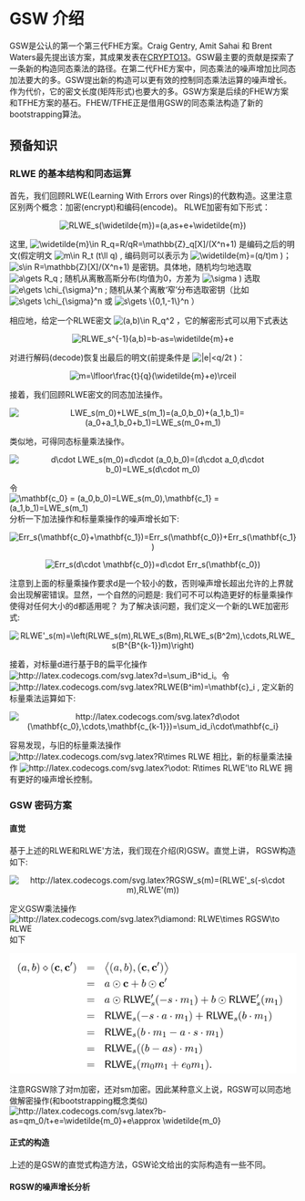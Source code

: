 # GSW 介绍
GSW是公认的第一个第三代FHE方案。Craig Gentry, Amit Sahai 和 Brent Waters最先提出该方案，其成果发表在[CRYPTO13](https://eprint.iacr.org/2013/340)。GSW最主要的贡献是探索了一条新的构造同态乘法的路径。在第二代FHE方案中，同态乘法的噪声增加比同态加法要大的多。GSW提出新的构造可以更有效的控制同态乘法运算的噪声增长。作为代价，它的密文长度(矩阵形式)也要大的多。GSW方案是后续的FHEW方案和TFHE方案的基石。FHEW/TFHE正是借用GSW的同态乘法构造了新的bootstrapping算法。

## 预备知识
### RLWE 的基本结构和同态运算
首先，我们回顾RLWE(Learning With Errors over Rings)的代数构造。这里注意区别两个概念：加密(encrypt)和编码(encode)。 RLWE加密有如下形式：
<p align="center">
  <img src="https://latex.codecogs.com/svg.image?RLWE_s(\widetilde{m})=(a,as&plus;e&plus;\widetilde{m})" title="RLWE_s(\widetilde{m})=(a,as+e+\widetilde{m})" />
</p>
<div>这里, <img src="https://latex.codecogs.com/svg.image?\widetilde{m}\in&space;R_q=R/qR=\mathbb{Z}_q[X]/(X^n&plus;1)" title="\widetilde{m}\in R_q=R/qR=\mathbb{Z}_q[X]/(X^n+1)" /> 是编码之后的明文(假定明文 <img src="https://latex.codecogs.com/svg.image?m\in&space;R_t&space;(t\ll&space;q)" title="m\in R_t (t\ll q)" /> , 编码则可以表示为 <img src="https://latex.codecogs.com/svg.image?\widetilde{m}=(q/t)m" title="\widetilde{m}=(q/t)m" /> )；<img src="https://latex.codecogs.com/svg.image?s\in&space;R=\mathbb{Z}[X]/(X^n&plus;1)" title="s\in R=\mathbb{Z}[X]/(X^n+1)" /> 是密钥。具体地，随机均匀地选取 <img src="https://latex.codecogs.com/svg.image?a\gets&space;R_q" title="a\gets R_q" /> ; 随机从离散高斯分布(均值为0，方差为 <img src="https://latex.codecogs.com/svg.image?\sigma" title="\sigma" /> ) 选取 <img src="https://latex.codecogs.com/svg.image?e\gets&space;\chi_{\sigma}^n" title="e\gets \chi_{\sigma}^n" /> ; 随机从某个离散‘窄’分布选取密钥（比如 <img src="https://latex.codecogs.com/svg.image?s\gets&space;\chi_{\sigma}^n" title="s\gets \chi_{\sigma}^n" /> 或 <img src="https://latex.codecogs.com/svg.image?s\gets&space;\{0,1,-1\}^n" title="s\gets \{0,1,-1\}^n" /> ）</div>

相应地，给定一个RLWE密文 <img src="https://latex.codecogs.com/svg.image?(a,b)\in&space;R_q^2" title="(a,b)\in R_q^2" /> ，它的解密形式可以用下式表达
<p align="center">
<img src="https://latex.codecogs.com/svg.image?RLWE_s^{-1}(a,b)=b-as=\widetilde{m}&plus;e" title="RLWE_s^{-1}(a,b)=b-as=\widetilde{m}+e" />
</p>
<div>对进行解码(decode)恢复出最后的明文(前提条件是 <img src="https://latex.codecogs.com/svg.image?|e|<q/2t" title="|e|<q/2t" /> )：</div>
<p align="center">
<img src="https://latex.codecogs.com/svg.image?m=\lfloor\frac{t}{q}(\widetilde{m}&plus;e)\rceil" title="m=\lfloor\frac{t}{q}(\widetilde{m}+e)\rceil" />
</p>

接着，我们回顾RLWE密文的同态加法操作。

<p align="center">
<img src="https://latex.codecogs.com/svg.image?LWE_s(m_0)&plus;LWE_s(m_1)=(a_0,b_0)&plus;(a_1,b_1)=(a_0&plus;a_1,b_0&plus;b_1)=LWE_s(m_0&plus;m_1)" title="LWE_s(m_0)+LWE_s(m_1)=(a_0,b_0)+(a_1,b_1)=(a_0+a_1,b_0+b_1)=LWE_s(m_0+m_1)" />
</p>
类似地，可得同态标量乘法操作。

<p align="center">
<img src="https://latex.codecogs.com/svg.image?d\cdot&space;LWE_s(m_0)=d\cdot&space;(a_0,b_0)=(d\cdot&space;a_0,d\cdot&space;b_0)=LWE_s(d\cdot&space;m_0)" title="d\cdot LWE_s(m_0)=d\cdot (a_0,b_0)=(d\cdot a_0,d\cdot b_0)=LWE_s(d\cdot m_0)" />
</p>

令 <img src="https://latex.codecogs.com/svg.image?\mathbf{c_0}&space;=&space;(a_0,b_0)=LWE_s(m_0),\mathbf{c_1}&space;=&space;(a_1,b_1)=LWE_s(m_1)" title="\mathbf{c_0} = (a_0,b_0)=LWE_s(m_0),\mathbf{c_1} = (a_1,b_1)=LWE_s(m_1)" /> 分析一下加法操作和标量乘操作的噪声增长如下:
<p align="center">
<img src="https://latex.codecogs.com/svg.image?Err_s(\mathbf{c_0}&plus;\mathbf{c_1})=Err_s(\mathbf{c_0})&plus;Err_s(\mathbf{c_1})" title="Err_s(\mathbf{c_0}+\mathbf{c_1})=Err_s(\mathbf{c_0})+Err_s(\mathbf{c_1})" />
</p>
<p align="center">
<img src="https://latex.codecogs.com/svg.image?Err_s(d\cdot&space;\mathbf{c_0})=d\cdot&space;Err_s(\mathbf{c_0})" title="Err_s(d\cdot \mathbf{c_0})=d\cdot Err_s(\mathbf{c_0})" />
</p>
注意到上面的标量乘操作要求d是一个较小的数，否则噪声增长超出允许的上界就会出现解密错误。显然，一个自然的问题是: 我们可不可以构造更好的标量乘操作使得对任何大小的d都适用呢？
为了解决该问题，我们定义一个新的LWE加密形式:

<p align="center">
<img src="https://latex.codecogs.com/svg.image?RLWE'_s(m)=\left(RLWE_s(m),RLWE_s(Bm),RLWE_s(B^2m),\cdots,RLWE_s(B^{k-1}m)\right)" title="RLWE'_s(m)=\left(RLWE_s(m),RLWE_s(Bm),RLWE_s(B^2m),\cdots,RLWE_s(B^{B^{k-1}}m)\right)" />
</p>
<div>接着，对标量d进行基于B的扁平化操作 <img src="http://latex.codecogs.com/svg.latex?d=\sum_iB^id_i" title="http://latex.codecogs.com/svg.latex?d=\sum_iB^id_i" />。令 <img src="http://latex.codecogs.com/svg.latex?RLWE(B^im)=\mathbf{c}_i" title="http://latex.codecogs.com/svg.latex?RLWE(B^im)=\mathbf{c}_i" /> , 定义新的标量乘法运算如下: </div>

<p align="center">
<img src="http://latex.codecogs.com/svg.latex?d\odot&space;(\mathbf{c_0},\cdots,\mathbf{c_{k-1}})=\sum_id_i\cdot\mathbf{c_i}" title="http://latex.codecogs.com/svg.latex?d\odot (\mathbf{c_0},\cdots,\mathbf{c_{k-1}})=\sum_id_i\cdot\mathbf{c_i}" />
</p>
<div>容易发现，与旧的标量乘法操作 <img src="http://latex.codecogs.com/svg.latex?R\times&space;RLWE" title="http://latex.codecogs.com/svg.latex?R\times RLWE" /> 相比，新的标量乘法操作 <img src="http://latex.codecogs.com/svg.latex?\odot:&space;R\times&space;RLWE'\to&space;RLWE" title="http://latex.codecogs.com/svg.latex?\odot: R\times RLWE'\to RLWE" /> 拥有更好的噪声增长控制。</div>


### GSW 密码方案
#### 直觉
基于上述的RLWE和RLWE'方法，我们现在介绍(R)GSW。直觉上讲， RGSW构造如下:
<p align="center">
<img src="http://latex.codecogs.com/svg.latex?RGSW_s(m)=(RLWE'_s(-s\cdot&space;m),RLWE'(m))" title="http://latex.codecogs.com/svg.latex?RGSW_s(m)=(RLWE'_s(-s\cdot m),RLWE'(m))" /></p>
<div>定义GSW乘法操作 <img src="http://latex.codecogs.com/svg.latex?\diamond:&space;RLWE\times&space;RGSW\to&space;RLWE" title="http://latex.codecogs.com/svg.latex?\diamond: RLWE\times RGSW\to RLWE" /> 如下</div>
 <p align="center">
  <img src="./fig/GSW.PNG" alt="animated" />
   </p>
<div>注意RGSW除了对m加密，还对sm加密。因此某种意义上说，RGSW可以同态地做解密操作(和bootstrapping概念类似) <img src="http://latex.codecogs.com/svg.latex?b-as=qm_0/t&plus;e=\widetilde{m_0}&plus;e\approx&space;\widetilde{m_0}" title="http://latex.codecogs.com/svg.latex?b-as=qm_0/t+e=\widetilde{m_0}+e\approx \widetilde{m_0}" /></div>

#### 正式的构造
上述的是GSW的直觉式构造方法，GSW论文给出的实际构造有一些不同。


#### RGSW的噪声增长分析

